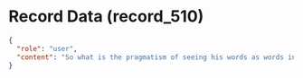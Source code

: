 # Record Data (record_510)

```json
{
  "role": "user",
  "content": "So what is the pragmatism of seeing his words as words in fit of rage or in the heat of moment? surely that is extenuating?"
}
```
